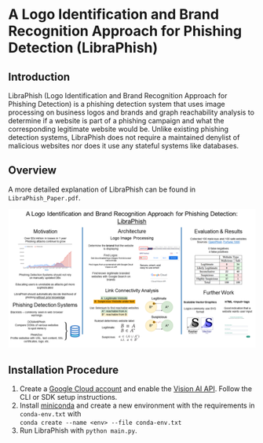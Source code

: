 # A Logo Identification and Brand Recognition Approach for Phishing Detection (LibraPhish)


## Introduction
LibraPhish (Logo Identification and Brand Recognition
Approach for Phishing Detection) is a phishing detection system that uses
image processing on business logos and brands and graph
reachability analysis to determine if a website is part of a
phishing campaign and what the corresponding legitimate
website would be. 
Unlike existing phishing detection systems, LibraPhish does not require a maintained
denylist of malicious websites nor does it use any stateful systems like databases.  


## Overview
A more detailed explanation of LibraPhish can be found in `LibraPhish_Paper.pdf`.


![alt text](FinalProj.png "LibraPhish Poster")


## Installation Procedure
1. Create a [Google Cloud account](https://cloud.google.com) and enable the [Vision AI API](https://cloud.google.com/vision). Follow the CLI or SDK setup instructions.
2. Install [miniconda](https://docs.conda.io/en/latest/miniconda.html) and create a new environment with the requirements in `conda-env.txt` with  
`conda create --name <env> --file conda-env.txt`  
3. Run LibraPhish with `python main.py`.

